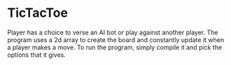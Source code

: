 # TicTacToe
Player has a choice to verse an AI bot or play against another player.
The program uses a 2d array to create the board and constantly update it when a player makes a move.
To run the program, simply compile it and pick the options that it gives.
